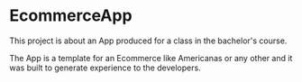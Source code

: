 # EcommerceApp

This project is about an App produced for a class in the bachelor's course.

The App is a template for an Ecommerce like Americanas or any other and it was built to generate experience to the developers.

